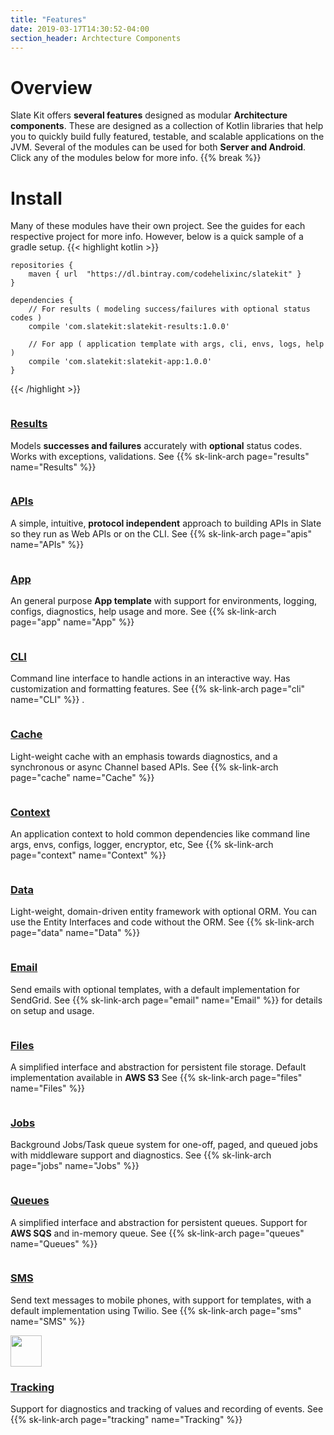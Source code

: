 ```yaml
---
title: "Features"
date: 2019-03-17T14:30:52-04:00
section_header: Archtecture Components
---
```


# Overview
Slate Kit offers <strong>several features</strong> designed as modular <strong>Architecture components</strong>. These are designed as a collection of Kotlin libraries that help you to quickly build fully featured, testable, 
and scalable applications on the JVM. Several of the modules can be used for both **Server and Android**. Click any of the modules below for more info.
 {{% break %}}

# Install
Many of these modules have their own project. See the guides for each respective project for more info. However, below is a quick sample of a gradle setup.
{{< highlight kotlin >}}
     
    repositories {
        maven { url  "https://dl.bintray.com/codehelixinc/slatekit" }
    }

    dependencies {
        // For results ( modeling success/failures with optional status codes )
        compile 'com.slatekit:slatekit-results:1.0.0'

        // For app ( application template with args, cli, envs, logs, help )
        compile 'com.slatekit:slatekit-app:1.0.0'
    }

{{< /highlight >}}

<section id="services" class="integration">
  <div class="container">
      <div class="row text-center">
          <div class="col-md-4 wow fadeInUp">
            <div class="box text-center">
              <a href="arch/results"><img src="assets/media/img/white/target.png" alt="" class="img-fluid"></a>
              <div><a href="arch/results"><h3>Results</h3></a></div>
              <p>Models <strong>successes and failures</strong> accurately with <strong>optional</strong> status codes. Works with exceptions, validations.
                 See {{% sk-link-arch page="results" name="Results" %}} 
              </p>
            </div>
          </div>
          <div class="col-md-4 wow fadeInUp">
            <div class="box text-center">
              <a href="arch/apis"><img src="assets/media/img/white/webapi.png" alt="" class="img-fluid"></a>
              <div><a href="arch/apis"><h3>APIs</h3></a></div>
              <p>A simple, intuitive, <strong>protocol independent</strong> approach to building APIs in Slate so they run as Web APIs or on the CLI. See {{% sk-link-arch page="apis" name="APIs" %}} 
              </p>
            </div>
          </div>
          <div class="col-md-4 wow fadeInUp">
            <div class="box text-center">
              <a href="arch/app"><img src="assets/media/img/white/desktop.png" alt="" class="img-fluid"></a>
              <div><a href="arch/app"><h3>App</h3></a></div>
              <p>An general purpose <strong>App template</strong> with support for environments, logging, configs, diagnostics, help usage and more. See {{% sk-link-arch page="app" name="App" %}} 
              </p>
            </div>
          </div>
          <div class="col-md-4 wow fadeInUp">
            <div class="box text-center">
              <a href="cli"><img src="assets/media/img/white/terminal.png" alt="" class="img-fluid"></a>
              <div><a href="arch/cli"><h3>CLI</h3></a></div>
              <p>Command line interface to handle actions in an interactive way. Has customization and formatting features. See {{% sk-link-arch page="cli" name="CLI" %}} </a>.
              </p>
            </div>
          </div>
          <div class="col-md-4 wow fadeInUp">
            <div class="box text-center">
              <a href="arch/cache"><img src="assets/media/img/white/lightning.png" alt="" class="img-fluid"></a>
              <div><a href="arch/cache"><h3>Cache</h3></a></div>
              <p>Light-weight cache with an emphasis towards diagnostics, and a synchronous or async Channel based APIs. See {{% sk-link-arch page="cache" name="Cache" %}} 
              </p>
            </div>
          </div>
          <!--
          <div class="col-md-4 wow fadeInUp">
            <div class="box text-center">
              <a href="core/kotlin-cmd.html"><img src="assets/media/img/white/command2.png" alt="" class="img-fluid"></a>
              <div><a href="core/kotlin-cmd.html"><h3>Commands</h3></a></div>
              <p>A variation to the command pattern to support ad-hoc execution of code, 
                with support for metrics and time-stamps. 
                See <a class="url-ch" href="core/kotlin-cmd.html">example</a> 
              </p>
            </div>
          </div>
        -->
          <div class="col-md-4 wow fadeInUp">
            <div class="box text-center">
              <a href="arch/context"><img src="assets/media/img/white/connected.png" alt="" class="img-fluid"></a>
              <div><a href="arch/context"><h3>Context</h3></a></div>
              <p>An application context to hold common dependencies like command line args, envs, configs, logger, encryptor, etc, 
                 See {{% sk-link-arch page="context" name="Context" %}} 
              </p>
            </div>
          </div>
          <div class="col-md-4 wow fadeInUp">
            <div class="box text-center">
              <a href="arch/data"><img src="assets/media/img/white/layers.png" alt="" class="img-fluid"></a>
              <div><a href="arch/data"><h3>Data</h3></a></div>
              <p>Light-weight, domain-driven entity framework with optional ORM. You can use the Entity Interfaces and code without the ORM. See {{% sk-link-arch page="data" name="Data" %}} 
              </p>
            </div>
          </div>
          <div class="col-md-4 wow fadeInUp">
            <div class="box text-center">
              <a href="arch/email"><img src="assets/media/img/white/email.png" alt="" class="img-fluid"></a>
              <div><a href="arch/email"><h3>Email</h3></a></div>
              <p>Send emails with optional templates, with a default implementation for SendGrid.
                 See {{% sk-link-arch page="email" name="Email" %}} for details on setup and usage</a>.
              </p>
            </div>
          </div>
          <div class="col-md-4 wow fadeInUp">
            <div class="box text-center">
              <a href="arch/files"><img src="assets/media/img/white/folders.png" alt="" class="img-fluid"></a>
              <div><a href="arch/files"><h3>Files</h3></a></div>
              <p>A simplified interface and abstraction for persistent file storage. Default implementation available in <strong>AWS S3</strong> See {{% sk-link-arch page="files" name="Files" %}} 
              </p>
            </div>
          </div>
          <div class="col-md-4 wow fadeInUp">
            <div class="box text-center">
              <a href="arch/jobs"><img src="assets/media/img/white/gears.png" alt="" class="img-fluid"></a>
              <div><a href="arch/jobs"><h3>Jobs</h3></a></div>
              <p>Background Jobs/Task queue system for one-off, paged, and queued jobs with middleware support and diagnostics.
                See {{% sk-link-arch page="jobs" name="Jobs" %}} 
              </p>
            </div>
          </div>
          <!--
          <div class="col-md-4 wow fadeInUp">
            <div class="box text-center">
              <a href="core/kotlin-notifications.html"><img src="assets/media/img/white/speaker.png" alt="" class="img-fluid"></a>
              <div><a href="core/kotlin-notifications.html"><h3>Notifications</h3></a></div>
              <p>Mobile push notifications for Android and iOS. Abstracts alerts/data payloads for both platforms.
              </p>
            </div>
          </div>
        -->
          <div class="col-md-4 wow fadeInUp">
            <div class="box text-center">
              <a href="arch/queues"><img src="assets/media/img/white/queue.png" alt="" class="img-fluid"></a>
              <div><a href="arch/queues"><h3>Queues</h3></a></div>
              <p>A simplified interface and abstraction for persistent queues. 
                Support for <strong>AWS SQS</strong> and in-memory queue. See {{% sk-link-arch page="queues" name="Queues" %}} 
              </p>
            </div>
          </div>
          <!--
          <div class="col-md-4 wow fadeInUp">
            <div class="box text-center">
              <a href="core/kotlin-server.html"><img src="assets/media/img/white/server.png" alt="" class="img-fluid"></a>
              <div><a href="core/kotlin-server.html"><h3>Server</h3></a></div>
              <p>A base Web Server to host your <a class="url-ch" href="core/kotlin-server.html">protocol independent APIs</a> 
                with built in support for many features. See <a class="url-ch" href="core/kotlin-server.html">concepts</a>, 
                <a class="url-ch" href="core/kotlin-server.html">example</a> and 
                <a class="url-ch" href="releases.html#release-downloads">sample apps</a>
              </p>
            </div>
          </div>
        -->
          <div class="col-md-4 wow fadeInUp">
            <div class="box text-center">
              <a href="arch/sms"><img src="assets/media/img/white/mobile.png" alt="" class="img-fluid"></a>
              <div><a href="arch/sms"><h3>SMS</h3></a></div>
              <p>Send text messages to mobile phones, with support for templates, with a default implementation using Twilio.
                 See {{% sk-link-arch page="sms" name="SMS" %}} 
              </p>
            </div>
          </div>
          <div class="col-md-4 wow fadeInUp">
            <div class="box text-center">
              <a href="arch/tracking"><img src="assets/media/img/white/diagnostic.png" style="width:50px;" alt="" class="img-fluid"></a>
              <div><a href="arch/tracking"><h3>Tracking</h3></a></div>
              <p>Support for diagnostics and tracking of values and recording of events. See {{% sk-link-arch page="tracking" name="Tracking" %}} 
              </p>
            </div>
          </div>
      </div>
  </div>
</section>



